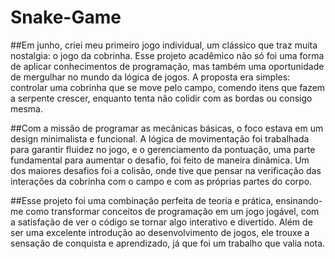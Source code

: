 # Snake-Game
##Em junho, criei meu primeiro jogo individual, um clássico que traz muita nostalgia: o jogo da cobrinha. Esse projeto acadêmico não só foi uma forma de aplicar conhecimentos de programação, mas também uma oportunidade de mergulhar no mundo da lógica de jogos. A proposta era simples: controlar uma cobrinha que se move pelo campo, comendo itens que fazem a serpente crescer, enquanto tenta não colidir com as bordas ou consigo mesma.

##Com a missão de programar as mecânicas básicas, o foco estava em um design minimalista e funcional. A lógica de movimentação foi trabalhada para garantir fluidez no jogo, e o gerenciamento da pontuação, uma parte fundamental para aumentar o desafio, foi feito de maneira dinâmica. Um dos maiores desafios foi a colisão, onde tive que pensar na verificação das interações da cobrinha com o campo e com as próprias partes do corpo.

##Esse projeto foi uma combinação perfeita de teoria e prática, ensinando-me como transformar conceitos de programação em um jogo jogável, com a satisfação de ver o código se tornar algo interativo e divertido. Além de ser uma excelente introdução ao desenvolvimento de jogos, ele trouxe a sensação de conquista e aprendizado, já que foi um trabalho que valia nota.
